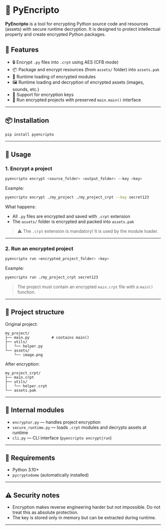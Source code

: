 # 🔐 PyEncripto

**PyEncripto** is a tool for encrypting Python source code and resources (assets) with secure runtime decryption. It is designed to protect intellectual property and create encrypted Python packages.

## 🚀 Features

- 🔒 Encrypt `.py` files into `.crpt` using AES (CFB mode)
- 📦 Package and encrypt resources (from `assets/` folder) into `assets.pak`
- 🧹 Runtime loading of encrypted modules
- 🖼 Runtime loading and decryption of encrypted assets (images, sounds, etc.)
- 🔑 Support for encryption keys
- 🧪 Run encrypted projects with preserved `main.main()` interface

---

## 📦 Installation

```bash
pip install pyencripto
```

---

## 💠 Usage

### 1. Encrypt a project

```bash
pyencripto encrypt <source_folder> <output_folder> --key <key>
```

Example:

```bash
pyencripto encrypt ./my_project ./my_project_crpt --key secret123
```

What happens:

- All `.py` files are encrypted and saved with `.crpt` extension
- The `assets/` folder is encrypted and packed into `assets.pak`

> ⚠️ The `.crpt` extension is mandatory! It is used by the module loader.

---

### 2. Run an encrypted project

```bash
pyencripto run <encrypted_project_folder> <key>
```

Example:

```bash
pyencripto run ./my_project_crpt secret123
```

> The project must contain an encrypted `main.crpt` file with a `main()` function.

---

## 📁 Project structure

Original project:

```
my_project/
├── main.py          # contains main()
├── utils/
│   └── helper.py
└── assets/
    └── image.png
```

After encryption:

```
my_project_crpt/
├── main.crpt
├── utils/
│   └── helper.crpt
└── assets.pak
```

---

## 🔧 Internal modules

- `encryptor.py` — handles project encryption
- `secure_runtime.py` — loads `.crpt` modules and decrypts assets at runtime
- `cli.py` — CLI interface (`pyencripto encrypt|run`)

---

## 🧪 Requirements

- Python 3.10+
- `pycryptodome` (automatically installed)

---

## ⚠️ Security notes

- Encryption makes reverse engineering harder but not impossible. Do not treat this as absolute protection.
- The key is stored only in memory but can be extracted during runtime.

---
